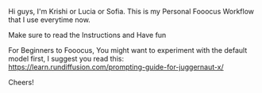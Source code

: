 Hi guys, I'm Krishi or Lucia or Sofia. This is my Personal Fooocus Workflow that I use everytime now.

Make sure to read the Instructions and Have fun

For Beginners to Fooocus, You might want to experiment with the default model first, I suggest you read this: https://learn.rundiffusion.com/prompting-guide-for-juggernaut-x/

Cheers!
